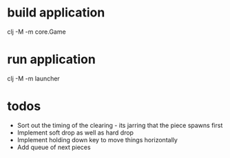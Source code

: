 

# build application

clj -M -m core.Game

# run application

clj -M -m launcher

# todos

* Sort out the timing of the clearing - its jarring that the piece spawns first
* Implement soft drop as well as hard drop
* Implement holding down key to move things horizontally
* Add queue of next pieces